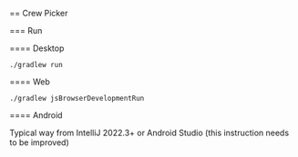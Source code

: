 == Crew Picker

=== Run

==== Desktop

    ./gradlew run

==== Web

    ./gradlew jsBrowserDevelopmentRun


==== Android

Typical way from IntelliJ 2022.3+ or Android Studio (this instruction needs to be improved)
